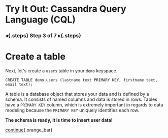 <div class="top">

# Try It Out: Cassandra Query Language (CQL)
### [◂](command:katapod.loadPage?step2){.steps} Step 3 of 7 [▸](command:katapod.loadPage?step4){.steps}
</div>

# Create a table

Next, let's create a `users` table in your `demo` keyspace.

```
CREATE TABLE demo.users (lastname text PRIMARY KEY, firstname text, email text);
```

A table is a database object that stores your data and is defined by a schema. It consists of named columns and data is stored in rows. Tables have a `PRIMARY KEY` column, which is extremely important in regards to data modeling because the `PRIMARY KEY` uniquely identifies each row.

**The schema is ready, it is time to insert user data!**

[continue](command:katapod.loadPage?step4){.orange_bar}
